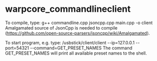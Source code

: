 # warpcore_commandlineclient
To compile, type:
g++ commandline.cpp jsoncpp.cpp main.cpp -o client
Amalgamated source of JsonCpp is needed to compile (https://github.com/open-source-parsers/jsoncpp/wiki/Amalgamated).

To start program, e.g. type:
/usbstick/client/client --ip=127.0.0.1 --port=54321 --command=GET_PRESET_NAMES
The command GET_PRESET_NAMES will print all available preset names to the shell.
